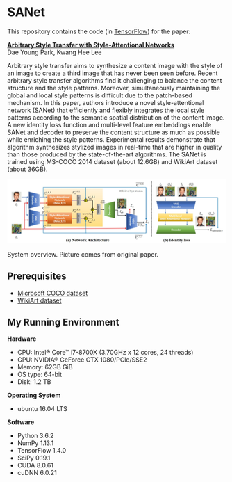 # SANet
This repository contains the code (in [TensorFlow](https://www.tensorflow.org/)) for the paper:

[**Arbitrary Style Transfer with Style-Attentional Networks**](https://arxiv.org/abs/1812.02342)
<br>
Dae Young Park,
Kwang Hee Lee
<br>

Arbitrary style transfer aims to synthesize a content image with the style of an image to create a third image that has never been seen before. Recent arbitrary style transfer algorithms find it challenging to balance the content structure and the style patterns. Moreover, simultaneously maintaining the global and local style patterns is difficult due to the patch-based mechanism. In this paper, authors introduce a novel style-attentional network (SANet) that efficiently and flexibly integrates the local style patterns according to the semantic spatial distribution of the content image. A new identity loss function and multi-level feature embeddings enable SANet and decoder to preserve the content structure as much as possible while enriching the style patterns. Experimental results demonstrate that algorithm synthesizes stylized images in real-time that are higher in quality than those produced by the state-of-the-art algorithms. The SANet is trained using MS-COCO 2014 dataset (about 12.6GB) and WikiArt dataset (about 36GB).

<p align='center'>
  <img src='_asset/architecture.png'>
</p>
System overview. Picture comes from original paper. 

## Prerequisites
- [Microsoft COCO dataset](http://msvocds.blob.core.windows.net/coco2014/train2014.zip)
- [WikiArt dataset](https://www.kaggle.com/c/painter-by-numbers)

## My Running Environment
<b>Hardware</b>
- CPU: Intel® Core™ i7-8700X (3.70GHz x 12 cores, 24 threads)
- GPU: NVIDIA® GeForce GTX 1080/PCle/SSE2
- Memory: 62GB GiB
- OS type: 64-bit
- Disk: 1.2 TB

<b>Operating System</b>
- ubuntu 16.04 LTS

<b>Software</b>
- Python 3.6.2
- NumPy 1.13.1
- TensorFlow 1.4.0
- SciPy 0.19.1
- CUDA 8.0.61
- cuDNN 6.0.21